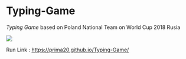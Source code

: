 # Typing-Game
*Typing Game* based on Poland National Team on World Cup 2018 Rusia

<img src="https://pbs.twimg.com/profile_images/889517605886853128/m8PJipWf_400x400.jpg" >

Run Link : https://prima20.github.io/Typing-Game/
